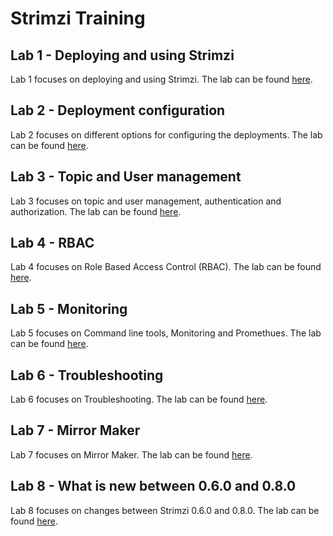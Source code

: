 # Strimzi Training

## Lab 1 - Deploying and using Strimzi

Lab 1 focuses on deploying and using Strimzi. The lab can be found [here](./lab-1/).

## Lab 2 - Deployment configuration

Lab 2 focuses on different options for configuring the deployments. The lab can be found [here](./lab-2/).

## Lab 3 - Topic and User management

Lab 3 focuses on topic and user management, authentication and authorization. The lab can be found [here](./lab-3/).

## Lab 4 - RBAC

Lab 4 focuses on Role Based Access Control (RBAC). The lab can be found [here](./lab-4/).

## Lab 5 - Monitoring

Lab 5 focuses on Command line tools, Monitoring and Promethues. The lab can be found [here](./lab-5/).

## Lab 6 - Troubleshooting

Lab 6 focuses on Troubleshooting. The lab can be found [here](./lab-6/).

## Lab 7 - Mirror Maker

Lab 7 focuses on Mirror Maker. The lab can be found [here](./lab-7/).

## Lab 8 - What is new between 0.6.0 and 0.8.0

Lab 8 focuses on changes between Strimzi 0.6.0 and 0.8.0. The lab can be found [here](./lab-8/).
